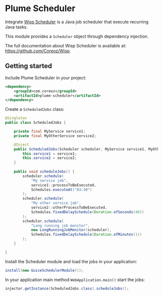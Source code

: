 Plume Scheduler
===============

Integrate [Wisp Scheduler](https://github.com/Coreoz/Wisp)
is a Java job scheduler that execute recurring Java tasks.

This module provides a `Scheduler` object through dependency injection.

The full documentation about Wisp Scheduler is available at:
<https://github.com/Coreoz/Wisp>.

Getting started
---------------
Include Plume Scheduler in your project:
```xml
<dependency>
    <groupId>com.coreoz</groupId>
    <artifactId>plume-scheduler</artifactId>
</dependency>
```

Create a `ScheduledJobs` class:
```java
@Singleton
public class ScheduledJobs {

    private final MyService service1;
    private final MyOtherService service2;

    @Inject
    public ScheduledJobs(Scheduler scheduler, MyService service1, MyOtherService service2) {
        this.service1 = service1;
        this.service2 = service2;
    }
    
    public void scheduleJobs() {
        scheduler.schedule(
            "My service job",
            service1::processToBeExecuted,
            Schedules.executeAt("03:30")
        );
        scheduler.schedule(
            "My other service job",
            service2::otherProcessToBeExecuted,
            Schedules.fixedDelaySchedule(Duration.ofSeconds(40))
        );
        scheduler.schedule(
            "Long running job monitor",
            new LongRunningJobMonitor(scheduler),
            Schedules.fixedDelaySchedule(Duration.ofMinutes(1))
        );
    }

}
```

Install the Scheduler module and load the jobs in your application:

```java
install(new GuiceSchedulerModule());
```

In your application main method `WebApplication.main()` start the jobs:

```java
injector.getInstance(ScheduledJobs.class).scheduleJobs();
```

